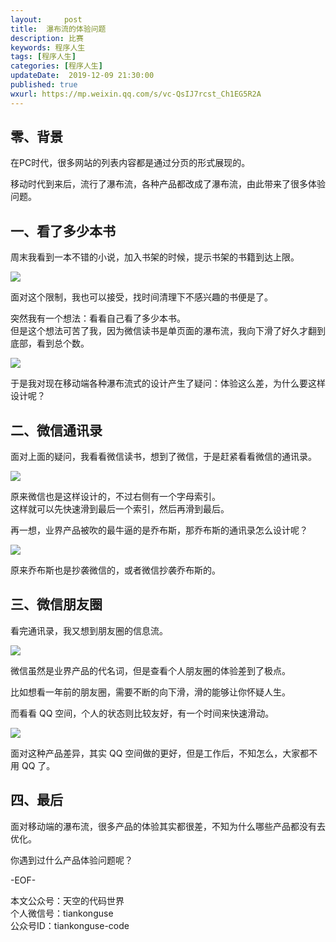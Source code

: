 ```yaml
---   
layout:     post  
title:  瀑布流的体验问题
description: 比赛  
keywords: 程序人生  
tags: [程序人生]    
categories: [程序人生]  
updateDate:  2019-12-09 21:30:00  
published: true  
wxurl: https://mp.weixin.qq.com/s/vc-QsIJ7rcst_Ch1EG5R2A  
---  
```



## 零、背景  


在PC时代，很多网站的列表内容都是通过分页的形式展现的。  


移动时代到来后，流行了瀑布流，各种产品都改成了瀑布流，由此带来了很多体验问题。  


## 一、看了多少本书  


周末我看到一本不错的小说，加入书架的时候，提示书架的书籍到达上限。  


![](https://res2019.tiankonguse.com/images/2019/12/09/001.png)  


面对这个限制，我也可以接受，找时间清理下不感兴趣的书便是了。  


突然我有一个想法：看看自己看了多少本书。   
但是这个想法可苦了我，因为微信读书是单页面的瀑布流，我向下滑了好久才翻到底部，看到总个数。  


![](https://res2019.tiankonguse.com/images/2019/12/09/002.png)  


于是我对现在移动端各种瀑布流式的设计产生了疑问：体验这么差，为什么要这样设计呢？  


## 二、微信通讯录  


面对上面的疑问，我看看微信读书，想到了微信，于是赶紧看看微信的通讯录。  


![](https://res2019.tiankonguse.com/images/2019/12/09/003.png)  


原来微信也是这样设计的，不过右侧有一个字母索引。  
这样就可以先快速滑到最后一个索引，然后再滑到最后。  


再一想，业界产品被吹的最牛逼的是乔布斯，那乔布斯的通讯录怎么设计呢？  


![](https://res2019.tiankonguse.com/images/2019/12/09/004.png)  


原来乔布斯也是抄袭微信的，或者微信抄袭乔布斯的。  


## 三、微信朋友圈  


看完通讯录，我又想到朋友圈的信息流。  


![](https://res2019.tiankonguse.com/images/2019/12/09/005.png)  


微信虽然是业界产品的代名词，但是查看个人朋友圈的体验差到了极点。  


比如想看一年前的朋友圈，需要不断的向下滑，滑的能够让你怀疑人生。  


而看看 QQ 空间，个人的状态则比较友好，有一个时间来快速滑动。  


![](https://res2019.tiankonguse.com/images/2019/12/09/006.png)  


面对这种产品差异，其实 QQ 空间做的更好，但是工作后，不知怎么，大家都不用 QQ 了。  


## 四、最后  


面对移动端的瀑布流，很多产品的体验其实都很差，不知为什么哪些产品都没有去优化。  


你遇到过什么产品体验问题呢？  



-EOF-  


本文公众号：天空的代码世界  
个人微信号：tiankonguse  
公众号ID：tiankonguse-code  
  

